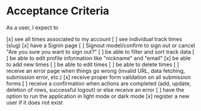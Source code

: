 # Acceptance Criteria

As a user, I expect to

[x] see all times associated to my account
[ ] see individual track times (slug)
[x] have a Signin page
[ ] Signout model/confirm to sign out or cancel "Are you sure you want to sign out?"
[ ] be able to filter and sort track data
[ ] be able to edit profile information like "nickname" and "email"
[x] be able to add new times
[ ] be able to edit times
[ ] be able to delete times
[ ] receive an error page when things go wrong (invalid URL, data fetching, submission error, etc.)
[x] receive proper form validation on all submission forms
[ ] receive a confirmation when actions are completed (add, update, deletion of rows, successful logout) or else receive an error
[ ] have the option to run the application in light mode or dark mode
[x] register a new user if it does not exist
